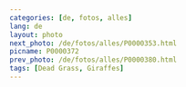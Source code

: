 ```yaml
---
categories: [de, fotos, alles]
lang: de
layout: photo
next_photo: /de/fotos/alles/P0000353.html
picname: P0000372
prev_photo: /de/fotos/alles/P0000380.html
tags: [Dead Grass, Giraffes]
---
```

